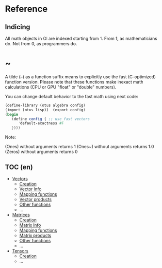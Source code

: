 Reference
=========

Indicing
--------

All math objects in Ol are indexed starting from 1. From 1, as mathematicians do. Not from 0, as programmers do.



~
=
A tilde (`~`) as a function suffix means to explicitly use the fast (C-optimized) function version. Please note that these functions make inexact math calculations (CPU or GPU "float" or "double" numbers).

You can change default behavior to the fast math using next code:
```scheme
(define-library (otus algebra config)
(import (otus lisp))  (export config)
(begin
   (define config { ;; use fast vectors
      'default-exactness #F
   })))
```

Note:

(Ones) without arguments returns 1
(Ones~) without arguments returns 1.0
(Zeros) without arguments returns 0

TOC (en)
---

- [Vectors](reference/en/vector.md)
  - [Creation](reference/en/vector.md#creation)
  - [Vector Info](reference/en/vector.md#vector-info)
  - [Mapping functions](reference/en/vector.md#mapping-functions)
  - [Vector products](reference/en/vector.md#vector-products)
  - [Other functions](reference/en/vector.md#other-functions)
  - ...
- [Matrices](reference/en/matrices.md)
  - [Creation](reference/en/matrices.md#creation)
  - [Matrix Info](reference/en/matrices.md#matrix-info)
  - [Mapping functions](reference/en/matrices.md#mapping-functions)
  - [Matrix products](reference/en/matrices.md#matrix-products)
  - [Other functions](reference/en/matrices.md#other-functions)
  - ...
- [Tensors](reference/en/tensors.md)
  - [Creation](reference/en/tensor.md#creation)
  - ...